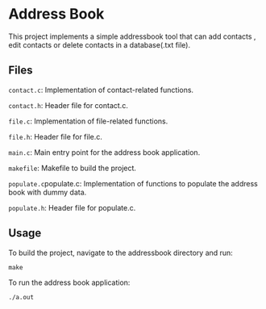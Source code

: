 # Address Book

This project implements a simple addressbook tool that can add contacts , edit contacts or delete contacts in a database(.txt file).

## Files
`contact.c`: Implementation of contact-related functions.

`contact.h`: Header file for contact.c.

`file.c`: Implementation of file-related functions.

`file.h`: Header file for file.c.

`main.c`: Main entry point for the address book application.

`makefile`: Makefile to build the project.

`populate.c`populate.c: Implementation of functions to populate the address book with dummy data.

`populate.h`: Header file for populate.c.


## Usage

To build the project, navigate to the addressbook directory and run:
```
make
```
To run the address book application:
```
./a.out
```
